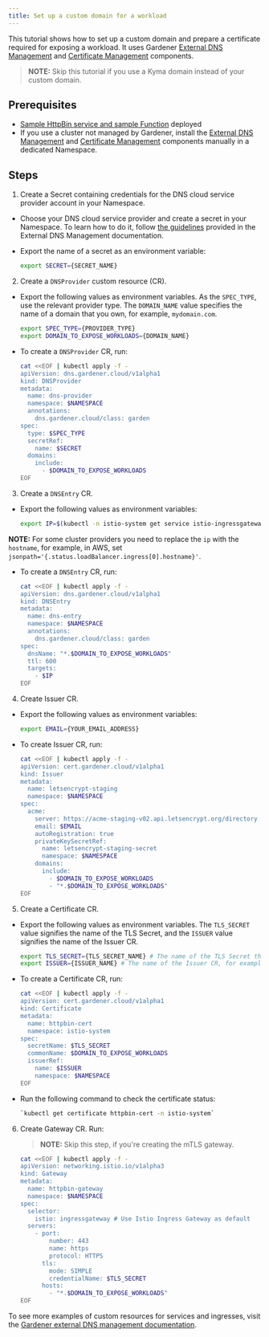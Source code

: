 ```yaml
---
title: Set up a custom domain for a workload
---
```


This tutorial shows how to set up a custom domain and prepare a certificate required for exposing a workload. It uses Gardener [External DNS Management](https://github.com/gardener/external-dns-management) and [Certificate Management](https://github.com/gardener/cert-management) components.

>**NOTE:** Skip this tutorial if you use a Kyma domain instead of your custom domain.

## Prerequisites

* [Sample HttpBin service and sample Function](./apix-01-create-workload.md) deployed
* If you use a cluster not managed by Gardener, install the [External DNS Management](https://github.com/gardener/external-dns-management#quick-start) and [Certificate Management](https://github.com/gardener/cert-management) components manually in a dedicated Namespace.

## Steps

1. Create a Secret containing credentials for the DNS cloud service provider account in your Namespace.

  * Choose your DNS cloud service provider and create a secret in your Namespace. To learn how to do it, follow [the guidelines](https://github.com/gardener/external-dns-management/blob/master/README.md#external-dns-management) provided in the External DNS Management documentation. 
  * Export the name of a secret as an environment variable:

    ```bash
    export SECRET={SECRET_NAME}
    ```

2. Create a `DNSProvider` custom resource (CR).

  * Export the following values as environment variables. As the `SPEC_TYPE`, use the relevant provider type. The `DOMAIN_NAME` value specifies the name of a domain that you own, for example, `mydomain.com`. 

    ```bash
    export SPEC_TYPE={PROVIDER_TYPE}
    export DOMAIN_TO_EXPOSE_WORKLOADS={DOMAIN_NAME} 
    ````
  
  * To create a `DNSProvider` CR, run: 

    ```bash
    cat <<EOF | kubectl apply -f -
    apiVersion: dns.gardener.cloud/v1alpha1
    kind: DNSProvider
    metadata:
      name: dns-provider
      namespace: $NAMESPACE
      annotations:
        dns.gardener.cloud/class: garden
    spec:
      type: $SPEC_TYPE
      secretRef:
        name: $SECRET
      domains:
        include:
          - $DOMAIN_TO_EXPOSE_WORKLOADS
    EOF
    ```
  
3. Create a `DNSEntry` CR.
   
  * Export the following values as environment variables:

    ```bash
    export IP=$(kubectl -n istio-system get service istio-ingressgateway -o jsonpath='{.status.loadBalancer.ingress[0].ip}') # Assuming only one LoadBalancer with external IP
    ```
   **NOTE:** For some cluster providers you need to replace the `ip` with the `hostname`, for example, in AWS, set `jsonpath='{.status.loadBalancer.ingress[0].hostname}'`.

  * To create a `DNSEntry` CR, run:

    ```bash
    cat <<EOF | kubectl apply -f -
    apiVersion: dns.gardener.cloud/v1alpha1
    kind: DNSEntry
    metadata:
      name: dns-entry
      namespace: $NAMESPACE
      annotations:
        dns.gardener.cloud/class: garden
    spec:
      dnsName: "*.$DOMAIN_TO_EXPOSE_WORKLOADS"
      ttl: 600
      targets:
        - $IP
    EOF
    ```

4. Create Issuer CR.

  * Export the following values as environment variables:

    ```bash
    export EMAIL={YOUR_EMAIL_ADDRESS}
    ```
  * To create Issuer CR, run: 

    ```bash
    cat <<EOF | kubectl apply -f -
    apiVersion: cert.gardener.cloud/v1alpha1
    kind: Issuer
    metadata:
      name: letsencrypt-staging
      namespace: $NAMESPACE
    spec:
      acme:
        server: https://acme-staging-v02.api.letsencrypt.org/directory
        email: $EMAIL
        autoRegistration: true
        privateKeySecretRef:
          name: letsencrypt-staging-secret
          namespace: $NAMESPACE
        domains:
          include:
            - $DOMAIN_TO_EXPOSE_WORKLOADS
            - "*.$DOMAIN_TO_EXPOSE_WORKLOADS"
    EOF
    ```

5. Create a Certificate CR.

  * Export the following values as environment variables. The `TLS_SECRET` value signifies the name of the TLS Secret, and the `ISSUER` value signifies the name of the Issuer CR.

    ```bash
    export TLS_SECRET={TLS_SECRET_NAME} # The name of the TLS Secret that will be created in this step, for example, httpbin-tls-credentials
    export ISSUER={ISSUER_NAME} # The name of the Issuer CR, for example,letsencrypt-staging
    ```

  * To create a Certificate CR, run:

    ```bash
    cat <<EOF | kubectl apply -f -
    apiVersion: cert.gardener.cloud/v1alpha1
    kind: Certificate
    metadata:
      name: httpbin-cert
      namespace: istio-system
    spec:  
      secretName: $TLS_SECRET
      commonName: $DOMAIN_TO_EXPOSE_WORKLOADS
      issuerRef:
        name: $ISSUER
        namespace: $NAMESPACE
    EOF
    ```
  * Run the following command to check the certificate status: 
  
    ```bash
    `kubectl get certificate httpbin-cert -n istio-system`
    ```

6. Create Gateway CR. Run:

   >**NOTE:** Skip this step, if you're creating the mTLS gateway. 

    ```bash
    cat <<EOF | kubectl apply -f -
    apiVersion: networking.istio.io/v1alpha3
    kind: Gateway
    metadata:
      name: httpbin-gateway
      namespace: $NAMESPACE
    spec:
      selector:
        istio: ingressgateway # Use Istio Ingress Gateway as default
      servers:
        - port:
            number: 443
            name: https
            protocol: HTTPS
          tls:
            mode: SIMPLE
            credentialName: $TLS_SECRET
          hosts:
            - "*.$DOMAIN_TO_EXPOSE_WORKLOADS"
    EOF
    ```

To see more examples of custom resources for services and ingresses, visit the [Gardener external DNS management documentation](https://github.com/gardener/external-dns-management/tree/master/examples).
